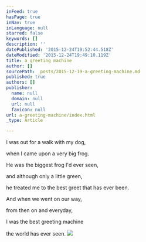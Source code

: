```yaml
---
inFeed: true
hasPage: true
inNav: true
inLanguage: null
starred: false
keywords: []
description: ''
datePublished: '2015-12-24T19:52:44.518Z'
dateModified: '2015-12-24T19:49:10.119Z'
title: a greeting machine
author: []
sourcePath: _posts/2015-12-19-a-greeting-machine.md
published: true
authors: []
publisher:
  name: null
  domain: null
  url: null
  favicon: null
url: a-greeting-machine/index.html
_type: Article

---
```

I was out for a walk 
with my dog, 

when I came upon 
a very big frog. 

He was the biggest frog 
I'd ever seen, 

and although only 
a little green, 

he treated me to the
best greet that has ever been. 

And when we went on our way, 

from then on and everyday, 

I was the best greeting machine 

the world has ever seen.
![](https://the-grid-user-content.s3-us-west-2.amazonaws.com/84cc0b3a-ef3e-44fe-b17c-591604d0eb4e.jpg)
